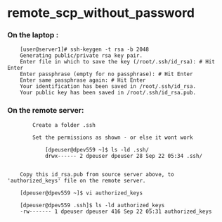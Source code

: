 # remote_scp_without_password

###  On the laptop :

        [user@server1]# ssh-keygen -t rsa -b 2048
        Generating public/private rsa key pair.
        Enter file in which to save the key (/root/.ssh/id_rsa): # Hit Enter
        Enter passphrase (empty for no passphrase): # Hit Enter
        Enter same passphrase again: # Hit Enter
        Your identification has been saved in /root/.ssh/id_rsa.
        Your public key has been saved in /root/.ssh/id_rsa.pub.

### On the remote server:

            Create a folder .ssh 
            
            Set the permissions as shown - or else it wont work

                [dpeuser@dpev559 ~]$ ls -ld .ssh/
                drwx------ 2 dpeuser dpeuser 28 Sep 22 05:34 .ssh/


        Copy this id_rsa.pub from source server above, to  'authorized_keys' file on the remote server.

        [dpeuser@dpev559 ~]$ vi authorized_keys 
         
        [dpeuser@dpev559 .ssh]$ ls -ld authorized_keys 
        -rw------- 1 dpeuser dpeuser 416 Sep 22 05:31 authorized_keys
